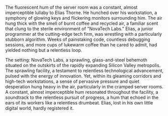 The fluorescent hum of the server room was a constant, almost imperceptible lullaby to Elias Thorne.  He hunched over his workstation, a symphony of glowing keys and flickering monitors surrounding him.  The air hung thick with the smell of burnt coffee and recycled air, a familiar scent that clung to the sterile environment of "NovaTech Labs."  Elias, a junior programmer at the cutting-edge tech firm, was wrestling with a particularly stubborn algorithm.  Weeks of painstaking code, countless debugging sessions, and more cups of lukewarm coffee than he cared to admit, had yielded nothing but a relentless loop.

The setting: NovaTech Labs, a sprawling, glass-and-steel behemoth situated on the outskirts of the rapidly expanding Silicon Valley metropolis.  The sprawling facility, a testament to relentless technological advancement, pulsed with the energy of innovation.  Yet, within its gleaming corridors and high-tech workstations, a sense of pervasive pressure and quiet desperation hung heavy in the air, particularly in the cramped server rooms.  A constant, almost imperceptible hum resonated throughout the facility, a soundtrack to the relentless pursuit of progress, a hum that echoed in the ears of its workers like a relentless drumbeat.  Elias, lost in his own little digital world, hardly registered it.
